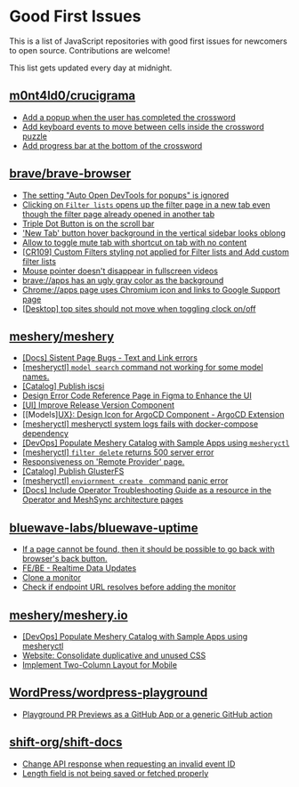 # Good First Issues

This is a list of JavaScript repositories with good first issues for newcomers to open source. Contributions are welcome!

This list gets updated every day at midnight.

## [m0nt4ld0/crucigrama](https://github.com/m0nt4ld0/crucigrama)

- [Add a popup when the user has completed the crossword](https://github.com/m0nt4ld0/crucigrama/issues/10)
- [Add keyboard events to move between cells inside the crossword puzzle](https://github.com/m0nt4ld0/crucigrama/issues/11)
- [Add progress bar at the bottom of the crossword](https://github.com/m0nt4ld0/crucigrama/issues/9)

## [brave/brave-browser](https://github.com/brave/brave-browser)

- [The setting "Auto Open DevTools for popups" is ignored](https://github.com/brave/brave-browser/issues/39597)
- [Clicking on `Filter lists` opens up the filter page in a new tab even though the filter page already opened in another tab](https://github.com/brave/brave-browser/issues/24120)
- [Triple Dot Button is on the  scroll bar ](https://github.com/brave/brave-browser/issues/36298)
- ['New Tab' button hover background in the vertical sidebar looks oblong](https://github.com/brave/brave-browser/issues/40323)
- [Allow to toggle mute tab with shortcut on tab with no content](https://github.com/brave/brave-browser/issues/40016)
- [[CR109] Custom Filters styling not applied for Filter lists and Add custom filter lists](https://github.com/brave/brave-browser/issues/27647)
- [Mouse pointer doesn't disappear in fullscreen videos](https://github.com/brave/brave-browser/issues/17292)
- [brave://apps has an ugly gray color as the background](https://github.com/brave/brave-browser/issues/25736)
- [Chrome://apps page uses Chromium icon and links to Google Support page](https://github.com/brave/brave-browser/issues/38755)
- [[Desktop] top sites should not move when toggling clock on/off](https://github.com/brave/brave-browser/issues/11484)

## [meshery/meshery](https://github.com/meshery/meshery)

- [[Docs] Sistent Page Bugs - Text and Link errors](https://github.com/meshery/meshery/issues/11553)
- [[mesheryctl] `model search` command not working for some model names.](https://github.com/meshery/meshery/issues/11319)
- [[Catalog] Publish iscsi](https://github.com/meshery/meshery/issues/9287)
- [Design Error Code Reference Page in Figma to Enhance the UI ](https://github.com/meshery/meshery/issues/8995)
- [[UI] Improve Release Version Component](https://github.com/meshery/meshery/issues/9569)
- [[Models][UX}: Design Icon for ArgoCD Component - ArgoCD Extension](https://github.com/meshery/meshery/issues/10290)
- [[mesheryctl] mesheryctl system logs fails with docker-compose dependency](https://github.com/meshery/meshery/issues/10777)
- [[DevOps] Populate Meshery Catalog with Sample Apps using `mesheryctl`](https://github.com/meshery/meshery/issues/10458)
- [[mesheryctl] `filter delete` returns 500 server error](https://github.com/meshery/meshery/issues/11318)
- [Responsiveness on 'Remote Provider' page.](https://github.com/meshery/meshery/issues/10743)
- [[Catalog] Publish GlusterFS](https://github.com/meshery/meshery/issues/9286)
- [[mesheryctl] `enviornment create ` command panic error](https://github.com/meshery/meshery/issues/11314)
- [[Docs] Include Operator Troubleshooting Guide as a resource in the Operator and MeshSync architecture pages](https://github.com/meshery/meshery/issues/11430)

## [bluewave-labs/bluewave-uptime](https://github.com/bluewave-labs/bluewave-uptime)

- [If a page cannot be found, then it should be possible to go back with browser's back button.](https://github.com/bluewave-labs/bluewave-uptime/issues/668)
- [FE/BE - Realtime Data Updates](https://github.com/bluewave-labs/bluewave-uptime/issues/646)
- [Clone a monitor](https://github.com/bluewave-labs/bluewave-uptime/issues/512)
- [Check if endpoint URL resolves before adding the monitor](https://github.com/bluewave-labs/bluewave-uptime/issues/513)

## [meshery/meshery.io](https://github.com/meshery/meshery.io)

- [[DevOps] Populate Meshery Catalog with Sample Apps using mesheryctl](https://github.com/meshery/meshery.io/issues/1650)
- [Website: Consolidate duplicative and unused CSS](https://github.com/meshery/meshery.io/issues/896)
- [Implement Two-Column Layout for Mobile](https://github.com/meshery/meshery.io/issues/1827)

## [WordPress/wordpress-playground](https://github.com/WordPress/wordpress-playground)

- [Playground PR Previews as a GitHub App or a generic GitHub action](https://github.com/WordPress/wordpress-playground/issues/1138)

## [shift-org/shift-docs](https://github.com/shift-org/shift-docs)

- [Change API response when requesting an invalid event ID](https://github.com/shift-org/shift-docs/issues/566)
- [Length field is not being saved or fetched properly](https://github.com/shift-org/shift-docs/issues/570)

